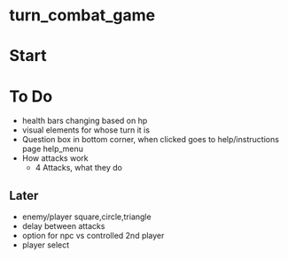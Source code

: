 # turn_combat_game

# Start

# To Do
- health bars changing based on hp
- visual elements for whose turn it is
- Question box in bottom corner, when clicked goes to help/instructions page help_menu
- How attacks work
    - 4 Attacks, what they do



## Later
- enemy/player square,circle,triangle 
- delay between attacks
- option for npc vs controlled 2nd player
- player select

